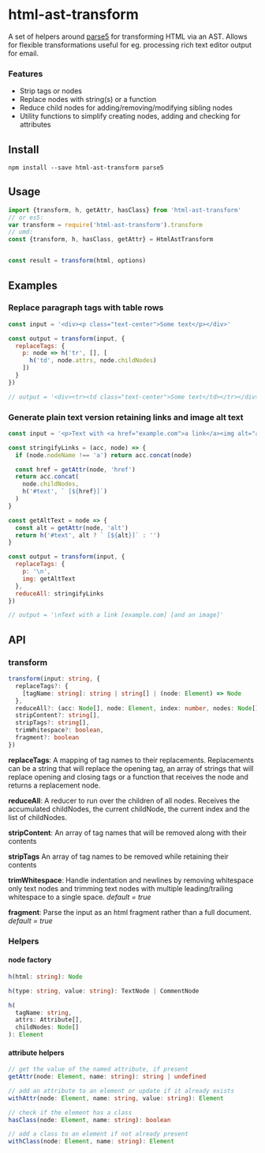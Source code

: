 # html-ast-transform

A set of helpers around [parse5](https://github.com/inikulin/parse5) for transforming HTML via an AST. Allows for flexible transformations useful for eg. processing rich text editor output for email.

### Features
- Strip tags or nodes
- Replace nodes with string(s) or a function
- Reduce child nodes for adding/removing/modifying sibling nodes
- Utility functions to simplify creating nodes, adding and checking for attributes

## Install
```
npm install --save html-ast-transform parse5
```

## Usage

```js
import {transform, h, getAttr, hasClass} from 'html-ast-transform'
// or es5:
var transform = require('html-ast-transform').transform
// umd:
const {transform, h, hasClass, getAttr} = HtmlAstTransform


const result = transform(html, options)
```

## Examples
### Replace paragraph tags with table rows
```js
const input = '<div><p class="text-center">Some text</p></div>'

const output = transform(input, {
  replaceTags: {
    p: node => h('tr', [], [
      h('td', node.attrs, node.childNodes)
    ])
  }
})

// output = '<div><tr><td class="text-center">Some text</td></tr></div>'
```

### Generate plain text version retaining links and image alt text
```js
const input = '<p>Text with <a href="example.com">a link</a><img alt="and an image" /></p>'

const stringifyLinks = (acc, node) => {
  if (node.nodeName !== 'a') return acc.concat(node)

  const href = getAttr(node, 'href')
  return acc.concat(
    node.childNodes,
    h('#text', ` [${href}]`)
  )
}

const getAltText = node => {
  const alt = getAttr(node, 'alt')
  return h('#text', alt ? ` [${alt}]` : '')
}

const output = transform(input, {
  replaceTags: {
    p: '\n',
    img: getAltText
  },
  reduceAll: stringifyLinks
})

// output = '\nText with a link [example.com] [and an image]'
```

## API
### transform
```ts
transform(input: string, {
  replaceTags?: {
    [tagName: string]: string | string[] | (node: Element) => Node
  },
  reduceAll?: (acc: Node[], node: Element, index: number, nodes: Node[]) => Node[],
  stripContent?: string[],
  stripTags?: string[],
  trimWhitespace?: boolean,
  fragment?: boolean
})
```

**replaceTags**: A mapping of tag names to their replacements. Replacements can be a string that will replace the opening tag, an array of strings that will replace opening and closing tags or a function that receives the node and returns a replacement node.

**reduceAll**: A reducer to run over the children of all nodes. Receives the accumulated childNodes, the current childNode, the current index and the list of childNodes.

**stripContent**: An array of tag names that will be removed along with their contents

**stripTags** An array of tag names to be removed while retaining their contents

**trimWhitespace**: Handle indentation and newlines by removing whitespace only text nodes and trimming text nodes with multiple leading/trailing whitespace to a single space. *default = true*

**fragment**: Parse the input as an html fragment rather than a full document. *default = true*

### Helpers
#### node factory
```ts
h(html: string): Node

h(type: string, value: string): TextNode | CommentNode

h(
  tagName: string,
  attrs: Attribute[],
  childNodes: Node[]
): Element
```
#### attribute helpers
```ts
// get the value of the named attribute, if present
getAttr(node: Element, name: string): string | undefined

// add an attribute to an element or update if it already exists
withAttr(node: Element, name: string, value: string): Element

// check if the element has a class
hasClass(node: Element, name: string): boolean

// add a class to an element if not already present
withClass(node: Element, name: string): Element
```
